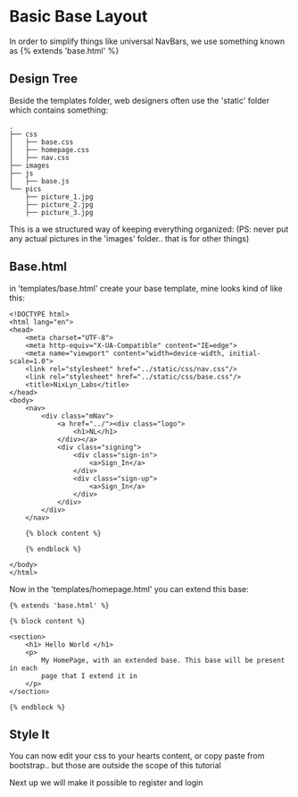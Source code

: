 # Basic Base Layout #

In order to simplify things like universal NavBars,
we use something known as {% extends 'base.html' %}


## Design Tree ##

Beside the templates folder, web designers often use the 'static' folder
which contains something:

```
.
├── css
│   ├── base.css
│   ├── homepage.css
│   ├── nav.css
├── images
├── js
│   ├── base.js
└── pics
    ├── picture_1.jpg
    ├── picture_2.jpg
    ├── picture_3.jpg
```

This is a we structured way of keeping everything organized:
(PS: never put any actual pictures in the 'images' folder.. that is for other things)

## Base.html ##

in 'templates/base.html' create your base template, mine looks kind of like this:

```
<!DOCTYPE html>
<html lang="en">
<head>
    <meta charset="UTF-8">
    <meta http-equiv="X-UA-Compatible" content="IE=edge">
    <meta name="viewport" content="width=device-width, initial-scale=1.0">
    <link rel="stylesheet" href="../static/css/nav.css"/>
    <link rel="stylesheet" href="../static/css/base.css"/>
    <title>NixLyn_Labs</title>
</head>
<body>
    <nav>
        <div class="mNav">
            <a href="../"><div class="logo">
                <h1>NL</h1>
            </div></a>
            <div class="signing">
                <div class="sign-in">
                    <a>Sign_In</a>
                </div>
                <div class="sign-up">
                    <a>Sign_In</a>
                </div>
            </div>
        </div>
    </nav>
    
    {% block content %}

    {% endblock %}
    
</body>
</html>
```

Now in the 'templates/homepage.html' you can extend this base:

```
{% extends 'base.html' %}

{% block content %}

<section>
    <h1> Hello World </h1>
    <p> 
        My HomePage, with an extended base. This base will be present in each
        page that I extend it in
    </p>
</section>

{% endblock %}
```


## Style It ##

You can now edit your css to your hearts content, or copy paste from bootstrap..
but those are outside the scope of this tutorial

Next up we will make it possible to register and login
